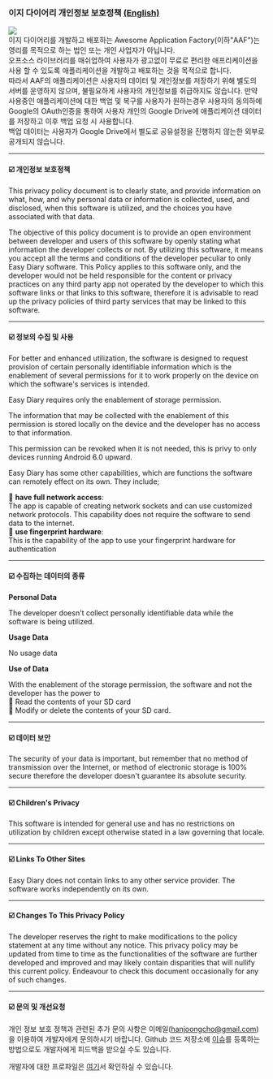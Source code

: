 ### 이지 다이어리 개인정보 보호정책 [(English)](https://github.com/hanjoongcho/aaf-easydiary/blob/master/Privacy.md)
<img src="https://raw.githubusercontent.com/hanjoongcho/aaf-easydiary/master/app/src/main/res/mipmap-xxhdpi/ic_launcher.png"></br>
이지 다이어리를 개발하고 배포하는 Awesome Application Factory(이하"AAF")는 영리를 목적으로 하는 법인 또는 개인 사업자가 아닙니다.  
오프소스 라이브러리를 매쉬업하여 사용자가 광고없이 무료로 편리한 애프리케이션을 사용 할 수 있도록 애플리케이션을 개발하고 배포하는 것을 목적으로 합니다.  
따라서 AAF의 애플리케이션은 사용자의 데이터 및 개인정보를 저장하기 위해 별도의 서버를 운영하지 않으며, 불필요하게 사용자의 개인정보를 취급하지도 않습니다. 만약 사용중인 애플리케이션에 대한 백업 및 복구를 사용자가 원하는경우 사용자의 동의하에 Google의 OAuth인증을 통하여 사용자 개인의 Google Drive에 애플리케이션 데이터를 저장하고 이후 백업 요청 시 사용합니다.  
백업 데이터는 사용자가 Google Drive에서 별도로 공유설정을 진행하지 않는한 외부로 공개되지 않습니다.

---

#### ☑️ 개인정보 보호정책
This privacy policy document is to clearly state, and provide information on what, how, and why personal data or information is collected, used, and disclosed, when this software is utilized, and the choices you have associated with that data. 

The objective of this policy document is to provide an open environment between developer and users of this software by openly stating what information the developer collects or not. By utilizing this software, it means you accept all the terms and conditions of the developer peculiar to only Easy Diary software. This Policy applies to this software only, and the developer would not be held responsible for the content or privacy practices on any third party app not operated by the developer to which this software links or that links to this software, therefore it is advisable to read up the privacy policies of third party services that may be linked to this software. 

---

#### ☑️ 정보의 수집 및 사용
For better and enhanced utilization, the software is designed to request provision of certain personally identifiable information which is the enablement of several permissions for it to work properly on the device on which the software's services is intended.
  
Easy Diary requires only the enablement of storage permission.

The information that may be collected with the enablement of this permission is stored locally on the device and the developer has no access to that information.

This permission can be revoked when it is not needed, this is privy to only devices running Android 6.0 upward. 


Easy Diary has some other capabilities, which are functions the software can remotely effect on its own. They include;

📌 **have full network access**:  
The app is capable of creating network sockets and can use customized network protocols. This capability does not require the software to send data to the internet.  
📌 **use fingerprint hardware**:  
This is the capability of the app to use your fingerprint hardware for authentication

---

#### ☑️ 수집하는 데이터의 종류

__Personal Data__

The developer doesn't collect personally identifiable data while the software is being utilized.

__Usage Data__

No usage data

__Use of Data__
    
With the enablement of the storage permission, the software and not the developer has the power to  
📌 Read the contents of your SD card  
📌 Modify or delete the contents of your SD card.  

---

#### ☑️ 데이터 보안

The security of your data is important, but remember that no method of transmission over the Internet, or method of electronic storage is 100% secure therefore the developer doesn't guarantee its absolute security. 

---


#### ☑️ Children's Privacy

This software is intended for general use and has no restrictions on utilization by children except otherwise stated in a law governing that locale. 

---

#### ☑️ Links To Other Sites

Easy Diary does not contain links to any other service provider. The software works independently on its own.
 
---

#### ☑️ Changes To This Privacy Policy

The developer reserves the right to make modifications to the policy statement at any time without any notice. This privacy policy may be updated from time to time as the functionalities of the software are further developed and improved and may likely contain disparities that will nullify this current policy. Endeavour to check this document occasionally for any of such changes.

---
      
#### ☑️ 문의 및 개선요청 

개인 정보 보호 정책과 관련된 추가 문의 사항은 이메일(hanjoongcho@gmail.com)을 이용하여 개발자에게 문의하시기 바랍니다. Github 코드 저장소에 [이슈](https://github.com/hanjoongcho/aaf-easydiary/issues/new)를 등록하는 방법으로도 개발자에게 피드백을 받으실 수도 있습니다.  

개발자에 대한 프로파일은 [여기](https://github.com/hanjoongcho)서 확인하실 수 있습니다.
